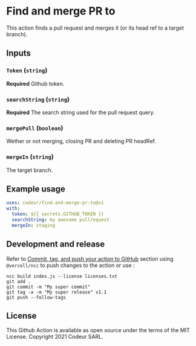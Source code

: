 # Find and merge PR to

This action finds a pull request and merges it (or its head ref to a target branch).

## Inputs
### `Token` (`string`)

**Required** Github token.
### `searchString` (`string`)

**Required** The search string used for the pull request query.
### `mergePull` (`boolean`)

Wether or not merging, closing PR and deleting PR headRef.
### `mergeIn` (`string`)

The target branch.


## Example usage

```yaml
uses: codeur/find-and-merge-pr-to@v1
with:
  token: ${{ secrets.GITHUB_TOKEN }}
  searchString: my awesome pullrequest
  mergeIn: staging
```

## Development and release

Refer to [Commit, tag, and push your action to GitHub](https://docs.github.com/en/actions/creating-actions/creating-a-javascript-action#commit-tag-and-push-your-action-to-github) section using `@vercell/ncc` to push changes to the action or use :
```
ncc build index.js --license licenses.txt
git add .
git commit -m "My super commit"
git tag -a -m "My super release" v1.1
git push --follow-tags
```

## License
This Github Action is available as open source under the terms of the MIT License. Copyright 2021 Codeur SARL.
